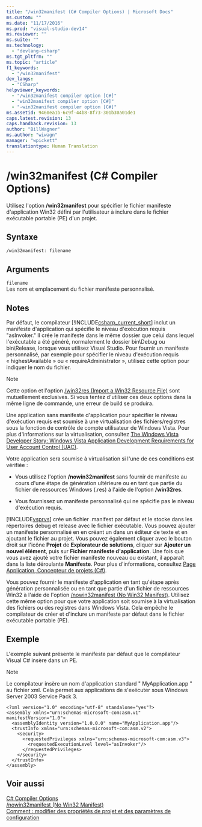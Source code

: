 ```yaml
---
title: "/win32manifest (C# Compiler Options) | Microsoft Docs"
ms.custom: ""
ms.date: "11/17/2016"
ms.prod: "visual-studio-dev14"
ms.reviewer: ""
ms.suite: ""
ms.technology: 
  - "devlang-csharp"
ms.tgt_pltfrm: ""
ms.topic: "article"
f1_keywords: 
  - "/win32manifest"
dev_langs: 
  - "CSharp"
helpviewer_keywords: 
  - "/win32manifest compiler option [C#]"
  - "win32manifest compiler option [C#]"
  - "-win32manifest compiler option [C#]"
ms.assetid: 9460ea1b-6c9f-44b8-8f73-301b30a01de1
caps.latest.revision: 13
caps.handback.revision: 13
author: "BillWagner"
ms.author: "wiwagn"
manager: "wpickett"
translationtype: Human Translation
---
```

# /win32manifest (C# Compiler Options)
Utilisez l'option **\/win32manifest** pour spécifier le fichier manifeste d'application Win32 défini par l'utilisateur à inclure dans le fichier exécutable portable \(PE\) d'un projet.  
  
## Syntaxe  
  
```  
/win32manifest: filename  
```  
  
## Arguments  
 `filename`  
 Les nom et emplacement du fichier manifeste personnalisé.  
  
## Notes  
 Par défaut, le compilateur [!INCLUDE[csharp_current_short](../../../csharp/language-reference/compiler-options/includes/csharp_current_short_md.md)] inclut un manifeste d'application qui spécifie le niveau d'exécution requis "asInvoker." Il crée le manifeste dans le même dossier que celui dans lequel l'exécutable a été généré, normalement le dossier bin\\Debug ou bin\\Release, lorsque vous utilisez Visual Studio.  Pour fournir un manifeste personnalisé, par exemple pour spécifier le niveau d'exécution requis « highestAvailable » ou « requireAdministrator », utilisez cette option pour indiquer le nom du fichier.  
  
> [!NOTE]
>  Cette option et l'option [\/win32res \(Import a Win32 Resource File\)](../../../csharp/language-reference/compiler-options/win32res-compiler-option.md) sont mutuellement exclusives.  Si vous tentez d'utiliser ces deux options dans la même ligne de commande, une erreur de build se produira.  
  
 Une application sans manifeste d'application pour spécifier le niveau d'exécution requis est soumise à une virtualisation des fichiers\/registres sous la fonction de contrôle de compte utilisateur de Windows Vista.  Pour plus d'informations sur la virtualisation, consultez [The Windows Vista Developer Story: Windows Vista Application Development Requirements for User Account Control \(UAC\)](http://go.microsoft.com/fwlink/?LinkId=95452).  
  
 Votre application sera soumise à virtualisation si l'une de ces conditions est vérifiée :  
  
-   Vous utilisez l'option **\/nowin32manifest** sans fournir de manifeste au cours d'une étape de génération ultérieure ou en tant que partie du fichier de ressources Windows \(.res\) à l'aide de l'option **\/win32res**.  
  
-   Vous fournissez un manifeste personnalisé qui ne spécifie pas le niveau d'exécution requis.  
  
 [!INCLUDE[vsprvs](../../../csharp/includes/vsprvs_md.md)] crée un fichier .manifest par défaut et le stocke dans les répertoires debug et release avec le fichier exécutable.  Vous pouvez ajouter un manifeste personnalisé en en créant un dans un éditeur de texte et en ajoutant le fichier au projet.  Vous pouvez également cliquer avec le bouton droit sur l'icône **Projet** de **Explorateur de solutions**, cliquer sur **Ajouter un nouvel élément**, puis sur **Fichier manifeste d'application**.  Une fois que vous avez ajouté votre fichier manifeste nouveau ou existant, il apparaît dans la liste déroulante **Manifeste**.  Pour plus d'informations, consultez [Page Application, Concepteur de projets \(C\#\)](/visual-studio/ide/reference/application-page-project-designer-csharp).  
  
 Vous pouvez fournir le manifeste d'application en tant qu'étape après génération personnalisée ou en tant que partie d'un fichier de ressources Win32 à l'aide de l'option [\/nowin32manifest \(No Win32 Manifest\)](../../../csharp/language-reference/compiler-options/nowin32manifest-compiler-option.md).  Utilisez cette même option pour que votre application soit soumise à la virtualisation des fichiers ou des registres dans Windows Vista.  Cela empêche le compilateur de créer et d'inclure un manifeste par défaut dans le fichier exécutable portable \(PE\).  
  
## Exemple  
 L'exemple suivant présente le manifeste par défaut que le compilateur Visual C\# insère dans un PE.  
  
> [!NOTE]
>  Le compilateur insère un nom d'application standard " MyApplication.app " au fichier xml.  Cela permet aux applications de s'exécuter sous Windows Server 2003 Service Pack 3.  
  
```  
<?xml version="1.0" encoding="utf-8" standalone="yes"?>  
<assembly xmlns="urn:schemas-microsoft-com:asm.v1" manifestVersion="1.0">  
  <assemblyIdentity version="1.0.0.0" name="MyApplication.app"/>  
  <trustInfo xmlns="urn:schemas-microsoft-com:asm.v2">  
    <security>  
      <requestedPrivileges xmlns="urn:schemas-microsoft-com:asm.v3">  
        <requestedExecutionLevel level="asInvoker"/>  
      </requestedPrivileges>  
    </security>  
  </trustInfo>  
</assembly>  
```  
  
## Voir aussi  
 [C\# Compiler Options](../../../csharp/language-reference/compiler-options/index.md)   
 [\/nowin32manifest \(No Win32 Manifest\)](../../../csharp/language-reference/compiler-options/nowin32manifest-compiler-option.md)   
 [Comment : modifier des propriétés de projet et des paramètres de configuration](http://msdn.microsoft.com/fr-fr/e7184bc5-2f2b-4b4f-aa9a-3ecfcbc48b67)